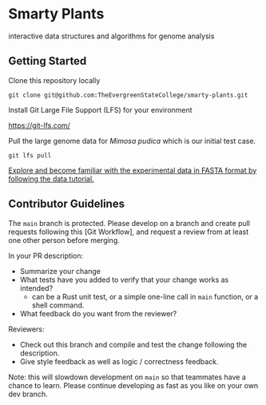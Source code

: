 # Smarty Plants
interactive data structures and algorithms for genome analysis

## Getting Started

Clone this repository locally

```
git clone git@github.com:TheEvergreenStateCollege/smarty-plants.git
```

Install Git Large File Support (LFS) for your environment

https://git-lfs.com/

Pull the large genome data for *Mimosa pudica* which is our initial test case.

```
git lfs pull
```

[Explore and become familiar with the experimental data in FASTA format by following the data tutorial.](docs/DataTutorial.md)

## Contributor Guidelines

The `main` branch is protected. Please develop on a branch and create pull requests following this [Git Workflow],
and request a review from at least one other person before merging.

In your PR description:
* Summarize your change
* What tests have you added to verify that your change works as intended?
  * can be a Rust unit test, or a simple one-line call in `main` function, or a shell command. 
* What feedback do you want from the reviewer?

Reviewers:
* Check out this branch and compile and test the change following the description.
* Give style feedback as well as logic / correctness feedback.

Note: this will slowdown development on `main` so that teammates have a chance to learn.
Please continue developing as fast as you like on your own dev branch.
